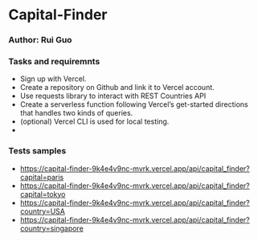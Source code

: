 # Capital-Finder

### Author: Rui Guo

### Tasks and requiremnts
- Sign up with Vercel.
- Create a repository on Github and link it to Vercel account.
- Use requests library to interact with REST Countries API
- Create a serverless function following Vercel’s get-started directions that handles two kinds of queries.
- (optional) Vercel CLI is used for local testing.
- 
### Tests samples

- https://capital-finder-9k4e4v9nc-mvrk.vercel.app/api/capital_finder?capital=paris
- https://capital-finder-9k4e4v9nc-mvrk.vercel.app/api/capital_finder?capital=tokyo
- https://capital-finder-9k4e4v9nc-mvrk.vercel.app/api/capital_finder?country=USA
- https://capital-finder-9k4e4v9nc-mvrk.vercel.app/api/capital_finder?country=singapore

